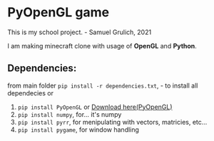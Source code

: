 ﻿# PyOpenGL game

This is my school project. - Samuel Grulich, 2021

I am making minecraft clone with usage of **OpenGL** and **Python**.

## Dependencies:
from main folder ```pip install -r dependencies.txt```, - to install all dependecies
or
1. ```pip install PyOpenGL```  or [Download here(PyOpenGL)](https://www.lfd.uci.edu/~gohlke/pythonlibs/#pyopengl)
1. ```pip install numpy```, for... it's numpy
1. ```pip install pyrr```, for menipulating with vectors, matricies, etc...
1. ```pip install pygame```, for window handling
